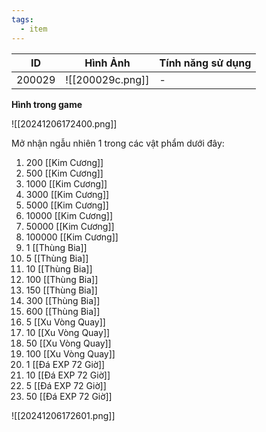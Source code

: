 ```yaml
---
tags:
  - item
---
```


| ID     | Hình Ảnh         | Tính năng sử dụng |
| ------ | ---------------- | ----------------- |
| 200029 | ![[200029c.png]] | -                 |
**Hình trong game**

![[20241206172400.png]]

Mở nhận ngẫu nhiên 1 trong các vật phẩm dưới đây:
1. 200 [[Kim Cương]]
2. 500 [[Kim Cương]]
3. 1000 [[Kim Cương]]
4. 3000 [[Kim Cương]]
5. 5000 [[Kim Cương]]
6. 10000 [[Kim Cương]]
7. 50000 [[Kim Cương]]
8. 100000 [[Kim Cương]]
9. 1 [[Thùng Bia]]
10. 5 [[Thùng Bia]]
11. 10 [[Thùng Bia]]
12. 100 [[Thùng Bia]]
13. 150 [[Thùng Bia]]
14. 300 [[Thùng Bia]]
15. 600 [[Thùng Bia]]
16. 5 [[Xu Vòng Quay]]
17. 10 [[Xu Vòng Quay]]
18. 50 [[Xu Vòng Quay]]
19. 100 [[Xu Vòng Quay]]
20. 1 [[Đá EXP 72 Giờ]]
21. 10 [[Đá EXP 72 Giờ]]
22. 5 [[Đá EXP 72 Giờ]]
23. 50 [[Đá EXP 72 Giờ]]

![[20241206172601.png]]